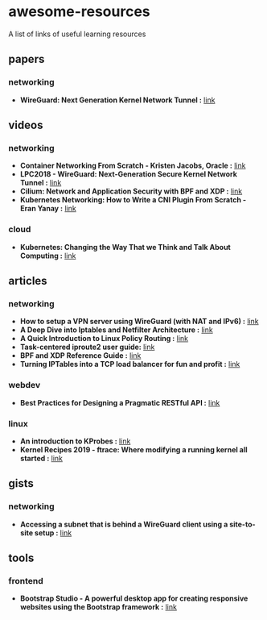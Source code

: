 # awesome-resources
A list of links of useful learning resources

## papers
### networking
- **WireGuard: Next Generation Kernel Network Tunnel :** [link](https://www.wireguard.com/papers/wireguard.pdf)

## videos
### networking
- **Container Networking From Scratch - Kristen Jacobs, Oracle :** [link](https://youtu.be/6v_BDHIgOY8)
- **LPC2018 - WireGuard: Next-Generation Secure Kernel Network Tunnel :** [link](https://youtu.be/CejbCQ5wS7Q)
- **Cilium: Network and Application Security with BPF and XDP :** [link](https://youtu.be/ilKlmTDdFgk)
- **Kubernetes Networking: How to Write a CNI Plugin From Scratch - Eran Yanay :** [link](https://youtu.be/zmYxdtFzK6s)

### cloud
- **Kubernetes: Changing the Way That we Think and Talk About Computing :** [link](https://youtu.be/DGlQgNmobuc)

## articles
### networking
- **How to setup a VPN server using WireGuard (with NAT and IPv6) :** [link](https://angristan.xyz/2019/01/how-to-setup-vpn-server-wireguard-nat-ipv6/)
- **A Deep Dive into Iptables and Netfilter Architecture :** [link](https://www.digitalocean.com/community/tutorials/a-deep-dive-into-iptables-and-netfilter-architecture)
- **A Quick Introduction to Linux Policy Routing :** [link](https://blog.scottlowe.org/2013/05/29/a-quick-introduction-to-linux-policy-routing/)
- **Task-centered iproute2 user guide:** [link](https://www.baturin.org/docs/iproute2)
- **BPF and XDP Reference Guide :** [link](https://docs.cilium.io/en/v1.8/bpf/)
- **Turning IPTables into a TCP load balancer
for fun and profit :** [link](https://scalingo.com/blog/iptables)
### webdev
- **Best Practices for Designing a Pragmatic RESTful API :** [link](https://www.vinaysahni.com/best-practices-for-a-pragmatic-restful-api)

### linux
- **An introduction to KProbes :** [link](https://lwn.net/Articles/132196/)
- **Kernel Recipes 2019 - ftrace: Where modifying a running kernel all started :** [link](https://youtu.be/93uE_kWWQjs)

## gists
### networking
- **Accessing a subnet that is behind a WireGuard client using a site-to-site setup :** [link](https://gist.github.com/insdavm/b1034635ab23b8839bf957aa406b5e39)

## tools
### frontend
- **Bootstrap Studio - A powerful desktop app for creating responsive websites using the Bootstrap framework :** [link](https://bootstrapstudio.io/)
